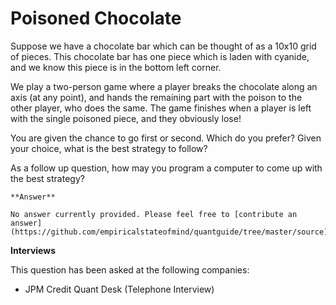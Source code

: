 # Poisoned Chocolate


Suppose we have a chocolate bar which can be thought of as a 10x10 grid of pieces.
This chocolate bar has one piece which is laden with cyanide, and we know this piece is in the bottom left corner.

We play a two-person game where a player breaks the chocolate along an axis (at any point), and hands the remaining part with the poison to the other player, who does the same. 
The game finishes when a player is left with the single poisoned piece, and they obviously lose!

You are given the chance to go first or second.
Which do you prefer?
Given your choice, what is the best strategy to follow?

As a follow up question, how may you program a computer to come up with the best strategy?

````{toggle} Click to reveal answer
**Answer**

No answer currently provided. Please feel free to [contribute an answer](https://github.com/empiricalstateofmind/quantguide/tree/master/source).

````


**Interviews**

This question has been asked at the following companies:
 
- JPM Credit Quant Desk (Telephone Interview)




